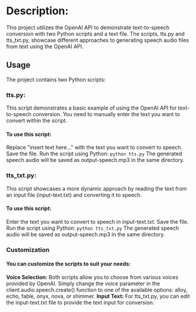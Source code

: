 # Description:
This project utilizes the OpenAI API to demonstrate text-to-speech conversion with two Python scripts and a text file. The scripts, tts.py and tts_txt.py, showcase different approaches to generating speech audio files from text using the OpenAI API.

## Usage
The project contains two Python scripts:

### tts.py:
This script demonstrates a basic example of using the OpenAI API for text-to-speech conversion. You need to manually enter the text you want to convert within the script.

#### To use this script:
Replace "insert text here..." with the text you want to convert to speech.
Save the file.
Run the script using Python:
`python tts.py`
The generated speech audio will be saved as output-speech.mp3 in the same directory.

### tts_txt.py:
This script showcases a more dynamic approach by reading the text from an input file (input-text.txt) and converting it to speech.

#### To use this script:
Enter the text you want to convert to speech in input-text.txt.
Save the file.
Run the script using Python:
`python tts_txt.py`
The generated speech audio will be saved as output-speech.mp3 in the same directory.

### Customization

#### You can customize the scripts to suit your needs:
**Voice Selection:** Both scripts allow you to choose from various voices provided by OpenAI. Simply change the voice parameter in the client.audio.speech.create() function to one of the available options: alloy, echo, fable, onyx, nova, or shimmer.
**Input Text:** For tts_txt.py, you can edit the input-text.txt file to provide the text input for conversion.
